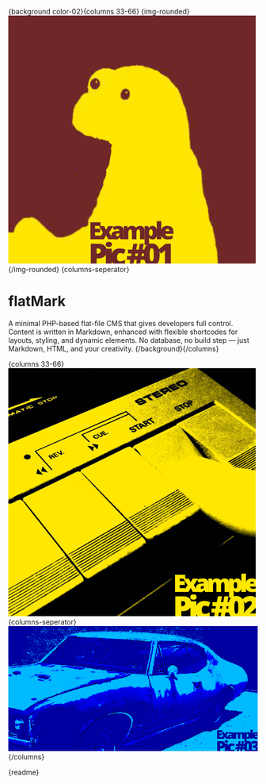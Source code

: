 <!-- title: flatMark -->
<!-- description: Description of homepage -->
<!-- robots: index, follow -->

{background color-02}{columns 33-66}
{img-rounded}
![Pic](/files/example-pic-01.jpg)
{/img-rounded}
{columns-seperator}
# flatMark
A minimal PHP-based flat-file CMS that gives developers full control. Content is written in Markdown, enhanced with flexible shortcodes for layouts, styling, and dynamic elements. No database, no build step — just Markdown, HTML, and your creativity.
{/background}{/columns}

{columns 33-66}
![Pic](/files/example-pic-02.jpg)
{columns-seperator}
![Pic](/files/example-pic-03.jpg)
{/columns}

{readme}
